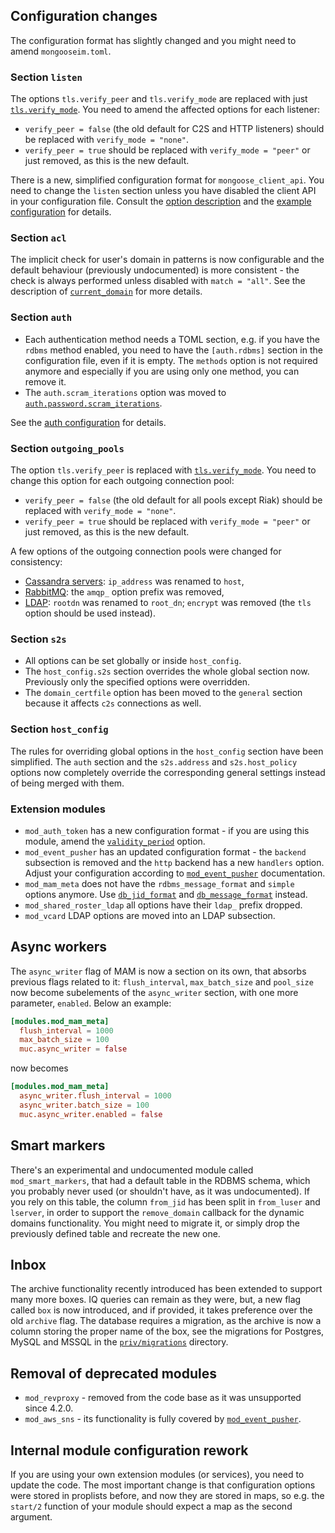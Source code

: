 ## Configuration changes

The configuration format has slightly changed and you might need to amend `mongooseim.toml`.

### Section `listen`

The options `tls.verify_peer` and `tls.verify_mode` are replaced with just [`tls.verify_mode`](../configuration/listen-c2s.md#listenc2stlsverify_mode). You need to amend the affected options for each listener:

* `verify_peer = false` (the old default for C2S and HTTP listeners) should be replaced with `verify_mode = "none"`.
* `verify_peer = true` should be replaced with `verify_mode = "peer"` or just removed, as this is the new default.

There is a new, simplified configuration format for `mongoose_client_api`. You need to change the `listen` section unless you have disabled the client API in your configuration file. Consult the [option description](../configuration/listen-http.md#handler-types-rest-api-client-mongoose_client_api) and the [example configuration](http://localhost:8000/configuration/listen/#example-3-client-api) for details.

### Section `acl`

The implicit check for user's domain in patterns is now configurable and the default behaviour (previously undocumented) is more consistent - the check is always performed unless disabled with `match = "all"`.
See the description of [`current_domain`](../configuration/acl.md#aclmatch) for more details.

### Section `auth`

* Each authentication method needs a TOML section, e.g. if you have the `rdbms` method enabled, you need to have the `[auth.rdbms]` section in the configuration file, even if it is empty. The `methods` option is not required anymore and especially if you are using only one method, you can remove it.
* The `auth.scram_iterations` option was moved to [`auth.password.scram_iterations`](../configuration/auth.md#authpasswordscram_iterations).

See the [auth configuration](../configuration/auth.md) for details.

### Section `outgoing_pools`

The option `tls.verify_peer` is replaced with [`tls.verify_mode`](../configuration/outgoing-connections.md#outgoing_poolsconnectiontlsverify_mode). You need to change this option for each outgoing connection pool:

* `verify_peer = false` (the old default for all pools except Riak) should be replaced with `verify_mode = "none"`.
* `verify_peer = true` should be replaced with `verify_mode = "peer"` or just removed, as this is the new default.

A few options of the outgoing connection pools were changed for consistency:

* [Cassandra servers](../configuration/outgoing-connections.md#outgoing_poolscassandraconnectionservers): `ip_address` was renamed to `host`,
* [RabbitMQ](../configuration/outgoing-connections.md#rabbitmq-options): the `amqp_` option prefix was removed,
* [LDAP](../configuration/outgoing-connections.md#ldap-options): `rootdn` was renamed to `root_dn`;
`encrypt` was removed (the `tls` option should be used instead).

### Section `s2s`

* All options can be set globally or inside `host_config`.
* The `host_config.s2s` section overrides the whole global section now. Previously only the specified options were overridden.
* The `domain_certfile` option has been moved to the `general` section because it affects `c2s` connections as well.

### Section `host_config`

The rules for overriding global options in the `host_config` section have been simplified. The `auth` section and the `s2s.address` and `s2s.host_policy` options now completely override the corresponding general settings instead of being merged with them.

### Extension modules

* `mod_auth_token` has a new configuration format - if you are using this module, amend the [`validity_period`](../modules/mod_auth_token.md#modulesmod_auth_tokenvalidity_period) option.
* `mod_event_pusher` has an updated configuration format - the `backend` subsection is removed and the `http` backend has a new `handlers` option. Adjust your configuration according to [`mod_event_pusher`](../modules/mod_event_pusher.md) documentation.
* `mod_mam_meta` does not have the `rdbms_message_format` and `simple` options anymore. Use [`db_jid_format`](../modules/mod_mam.md#modulesmod_mam_metadb_jid_format) and [`db_message_format`](../modules/mod_mam.md#modulesmod_mam_metadb_message_format) instead.
* `mod_shared_roster_ldap` all options have their `ldap_` prefix dropped.
* `mod_vcard` LDAP options are moved into an LDAP subsection.

## Async workers

The `async_writer` flag of MAM is now a section on its own, that absorbs previous flags related to it: `flush_interval`, `max_batch_size` and `pool_size` now become subelements of the `async_writer` section, with one more parameter, `enabled`. Below an example:

```toml
[modules.mod_mam_meta]
  flush_interval = 1000
  max_batch_size = 100
  muc.async_writer = false
```
now becomes
```toml
[modules.mod_mam_meta]
  async_writer.flush_interval = 1000
  async_writer.batch_size = 100
  muc.async_writer.enabled = false
```

## Smart markers
There's an experimental and undocumented module called `mod_smart_markers`, that had a default table in the RDBMS schema, which you probably never used (or shouldn't have, as it was undocumented). If you rely on this table, the column `from_jid` has been split in `from_luser` and `lserver`, in order to support the `remove_domain` callback for the dynamic domains functionality. You might need to migrate it, or simply drop the previously defined table and recreate the new one.

## Inbox
The archive functionality recently introduced has been extended to support many more boxes. IQ queries can remain as they were, but, a new flag called `box` is now introduced, and if provided, it takes preference over the old `archive` flag. The database requires a migration, as the archive is now a column storing the proper name of the box, see the migrations for Postgres, MySQL and MSSQL in the [`priv/migrations`](https://github.com/esl/MongooseIM/tree/master/priv/migrations) directory.

## Removal of deprecated modules
* `mod_revproxy` - removed from the code base as it was unsupported since 4.2.0.
* `mod_aws_sns` - its functionality is fully covered by [`mod_event_pusher`](../modules/mod_event_pusher.md).

## Internal module configuration rework
If you are using your own extension modules (or services), you need to update the code. The most important change is that configuration options were stored in proplists before, and now they are stored in maps, so e.g. the `start/2` function of your module should expect a map as the second argument.
